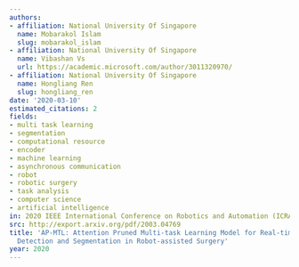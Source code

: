 ```yaml
---
authors:
- affiliation: National University Of Singapore
  name: Mobarakol Islam
  slug: mobarakol_islam
- affiliation: National University Of Singapore
  name: Vibashan Vs
  url: https://academic.microsoft.com/author/3011320970/
- affiliation: National University Of Singapore
  name: Hongliang Ren
  slug: hongliang_ren
date: '2020-03-10'
estimated_citations: 2
fields:
- multi task learning
- segmentation
- computational resource
- encoder
- machine learning
- asynchronous communication
- robot
- robotic surgery
- task analysis
- computer science
- artificial intelligence
in: 2020 IEEE International Conference on Robotics and Automation (ICRA)
src: http://export.arxiv.org/pdf/2003.04769
title: 'AP-MTL: Attention Pruned Multi-task Learning Model for Real-time Instrument
  Detection and Segmentation in Robot-assisted Surgery'
year: 2020
---
```

